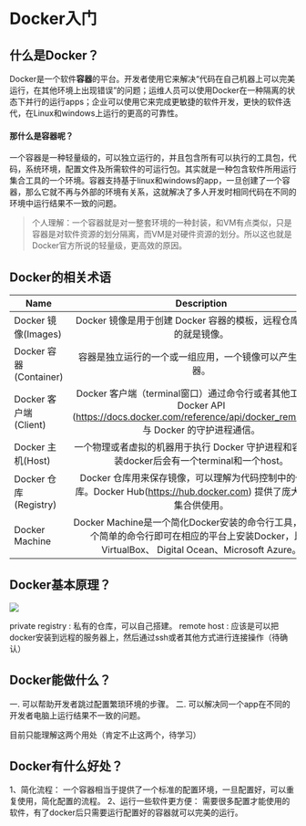 # Docker入门
## 什么是Docker？
Docker是一个软件**容器**的平台。开发者使用它来解决“代码在自己机器上可以完美运行，在其他环境上出现错误”的问题；运维人员可以使用Docker在一种隔离的状态下并行的运行apps；企业可以使用它来完成更敏捷的软件开发，更快的软件迭代，在Linux和windows上运行的更高的可靠性。

#### 那什么是容器呢？
 一个容器是一种轻量级的，可以独立运行的，并且包含所有可以执行的工具包，代码，系统环境，配置文件及所需软件的可运行包。其实就是一种包含软件所用运行集合工具的一个环境。容器支持基于linux和windows的app，一旦创建了一个容器，那么它就不再与外部的环境有关系，这就解决了多人开发时相同代码在不同的环境中运行结果不一致的问题。
 
> 个人理解：一个容器就是对一整套环境的一种封装，和VM有点类似，只是容器是对软件资源的划分隔离，而VM是对硬件资源的划分。所以这也就是Docker官方所说的轻量级，更高效的原因。

## Docker的相关术语
| Name| Description|
| ------------- |:-------------:|
| Docker 镜像(Images)      | Docker 镜像是用于创建 Docker 容器的模板，远程仓库中存放的就是镜像。 |
| Docker 容器(Container)      | 容器是独立运行的一个或一组应用，一个镜像可以产生多个容器。|
| Docker 客户端(Client) | Docker 客户端（terminal窗口）通过命令行或者其他工具使用 Docker API (https://docs.docker.com/reference/api/docker_remote_api) 与 Docker 的守护进程通信。 |
| Docker 主机(Host) | 一个物理或者虚拟的机器用于执行 Docker 守护进程和容器，安装docker后会有一个terminal和一个host。|
|Docker 仓库(Registry) |Docker 仓库用来保存镜像，可以理解为代码控制中的代码仓库。Docker Hub(https://hub.docker.com) 提供了庞大的镜像集合供使用。|
|Docker Machine|Docker Machine是一个简化Docker安装的命令行工具，通过一个简单的命令行即可在相应的平台上安装Docker，比如VirtualBox、 Digital Ocean、Microsoft Azure。|

## Docker基本原理？
![](http://www.runoob.com/wp-content/uploads/2016/04/576507-docker1.png)

private registry : 私有的仓库，可以自己搭建。
remote host : 应该是可以把docker安装到远程的服务器上，然后通过ssh或者其他方式进行连接操作（待确认）

## Docker能做什么？
一. 可以帮助开发者跳过配置繁琐环境的步骤。
二. 可以解决同一个app在不同的开发者电脑上运行结果不一致的问题。

目前只能理解这两个用处（肯定不止这两个，待学习） 

## Docker有什么好处？
1、简化流程：
一个容器相当于提供了一个标准的配置环境，一旦配置好，可以重复使用，简化配置的流程。
2、运行一些软件更方便：
需要很多配置才能使用的软件，有了docker后只需要运行配置好的容器就可以完美的运行。